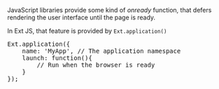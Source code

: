 JavaScript libraries provide some kind of *onready* function, that defers rendering the 
user interface until the page is ready.

In Ext JS, that feature is provided by `Ext.application()`

<pre class="runnable readonly">
Ext.application({
    name: 'MyApp', // The application namespace
    launch: function(){
        // Run when the browser is ready
    }
});
</pre>